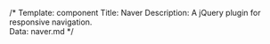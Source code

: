 /* 
Template: component 
Title: Naver 
Description: A jQuery plugin for responsive navigation.  
Data: naver.md 
*/